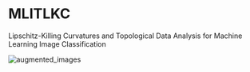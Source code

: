 # MLITLKC
Lipschitz-Killing Curvatures and Topological Data Analysis for Machine Learning Image Classification


![augmented_images](https://github.com/MorillaLab/MLITLKC/blob/main/Images/augmented_images.png)
